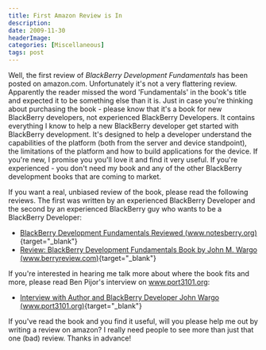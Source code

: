 ```yaml
---
title: First Amazon Review is In
description: 
date: 2009-11-30
headerImage: 
categories: [Miscellaneous]
tags: post
---
```


Well, the first review of *BlackBerry Development Fundamentals* has been posted on amazon.com. Unfortunately it's not a very flattering review. Apparently the reader missed the word 'Fundamentals' in the book's title and expected it to be something else than it is. Just in case you're thinking about purchasing the book - please know that it's a book for new BlackBerry developers, not experienced BlackBerry Developers. It contains everything I know to help a new BlackBerry developer get started with BlackBerry development. It's designed to help a developer understand the capabilities of the platform (both from the server and device standpoint), the limitations of the platform and how to build applications for the device. If you're new, I promise you you'll love it and find it very useful. If you're experienced - you don't need my book and any of the other BlackBerry development books that are coming to market.

If you want a real, unbiased review of the book, please read the following reviews. The first was written by an experienced BlackBerry Developer and the second by an experienced BlackBerry guy who wants to be a BlackBerry Developer:

* [BlackBerry Development Fundamentals Reviewed (www.notesberry.org)](https://www.notesberry.org/notesberry/blog.nsf/d6plinks/JHOK-7XEKVB){target="_blank"}
* [Review: BlackBerry Development Fundamentals Book by John M. Wargo (www.berryreview.com)](https://www.berryreview.com/2009/11/03/review-blackberry-development-fundamentals-book-by-john-m-wargo/){target="_blank"}

If you're interested in hearing me talk more about where the book fits and more, please read Ben Pijor's interview on www.port3101.org:

* [Interview with Author and BlackBerry Developer John Wargo (www.port3101.org)](https://blog.port3101.org/pinjo/136-interview-author-blackberry-developer-john-wargo.html){target="_blank"}

If you've read the book and you find it useful, will you please help me out by writing a review on amazon? I really need people to see more than just that one (bad) review. Thanks in advance!